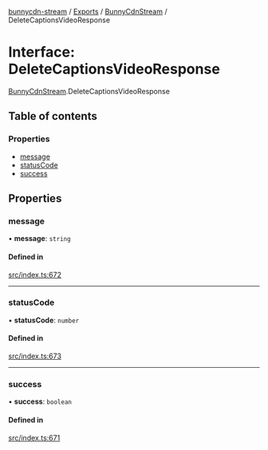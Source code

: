 [bunnycdn-stream](../README.md) / [Exports](../modules.md) / [BunnyCdnStream](../modules/BunnyCdnStream.md) / DeleteCaptionsVideoResponse

# Interface: DeleteCaptionsVideoResponse

[BunnyCdnStream](../modules/BunnyCdnStream.md).DeleteCaptionsVideoResponse

## Table of contents

### Properties

- [message](BunnyCdnStream.DeleteCaptionsVideoResponse.md#message)
- [statusCode](BunnyCdnStream.DeleteCaptionsVideoResponse.md#statuscode)
- [success](BunnyCdnStream.DeleteCaptionsVideoResponse.md#success)

## Properties

### message

• **message**: `string`

#### Defined in

[src/index.ts:672](https://github.com/dan-online/bunnycdn-stream/blob/f2e1c22/src/index.ts#L672)

___

### statusCode

• **statusCode**: `number`

#### Defined in

[src/index.ts:673](https://github.com/dan-online/bunnycdn-stream/blob/f2e1c22/src/index.ts#L673)

___

### success

• **success**: `boolean`

#### Defined in

[src/index.ts:671](https://github.com/dan-online/bunnycdn-stream/blob/f2e1c22/src/index.ts#L671)
